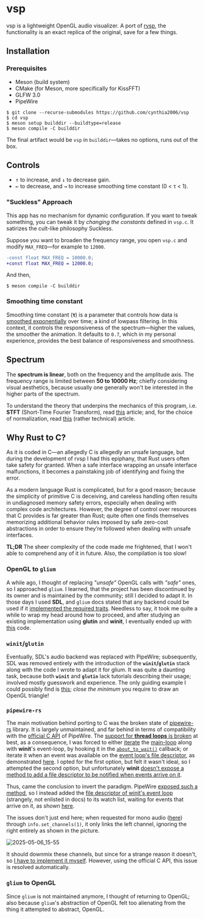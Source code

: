 # vsp

vsp is a lightweight OpenGL audio visualizer. A port of [rvsp](https://github.com/cynthia2006/rvsp), the functionality is an exact replica of the original, save for a few things. 

## Installation

### Prerequisites

- Meson (build system)
- CMake (for Meson, more specifically for KissFFT)
- GLFW 3.0
- PipeWire

```
$ git clone --recurse-submodules https://github.com/cynthia2006/vsp
$ cd vsp
$ meson setup builddir --buildtype=release
$ meson compile -C builddir
```

The final artifact would be `vsp` in `builddir`—takes no options, runs out of the box.

## Controls

- <kbd>↑</kbd> to increase, and <kbd>↓</kbd> to decrease gain.
- <kbd>←</kbd> to decrease, and <kbd>→</kbd> to increase smoothing time constant (0 < τ < 1).


### "Suckless" Approach

This app has no mechanism for dynamic configuration. If you want to tweak something, you can tweak it by *changing the constants* defined in `vsp.c`. It satirizes the cult-like philosophy Suckless.

Suppose you want to broaden the frequency range, you open `vsp.c` and modify `MAX_FREQ`—for example to `12000`.

```diff
-const float MAX_FREQ = 10000.0;
+const float MAX_FREQ = 12000.0;
```

And then,

```
$ meson compile -C builddir
```


### Smoothing time constant

Smoothing time constant (**τ**) is a parameter that controls how data is [smoothed exponentially](https://en.wikipedia.org/wiki/Exponential_smoothing) over time; a kind of lowpass filtering. In this context, it controls the responsiveness of the spectrum—higher the values, the smoother the animation. It defaults to `0.7`, which in my personal experience, provides the best balance of responsiveness and smoothness.


## Spectrum

The **spectrum is linear**, both on the frequency and the amplitude axis. The frequency range is limited between **50 to 10000 Hz**; chiefly considering visual aesthetics, because usually one generally won't be interested in the higher parts of the spectrum.

To understand the theory that underpins the mechanics of this program, i.e. **STFT** (Short-Time Fourier Transform), read [this](https://brianmcfee.net/dstbook-site/content/ch09-stft/intro.html) article; and, for the choice of normalization, read [this](https://appliedacousticschalmers.github.io/scaling-of-the-dft/AES2020_eBrief/#31--scaling-of-dft-spectra-of-discrete-tones) (rather technical) article.

## Why Rust to C?

As it is coded in C—an allegedly C is allegedly an unsafe language, but during the development of rvsp I had this epiphany, that Rust users often take safety for granted. When a safe interface wrapping an unsafe interface malfunctions, it becomes a painstaking job of identifying and fixing the error.

As a modern language Rust is complicated, but for a good reason; because the simplicity of primitive C is deceiving, and careless handling often results in undiagnosed memory safety errors, especially when dealing with complex code architectures. However, the degree of control over resources that C provides is far greater than Rust; quite often one finds themselves memorizing additional behavior rules imposed by safe zero-cost abstractions in order to ensure they’re followed when dealing with unsafe interfaces.

**TL;DR** The sheer complexity of the code made me frightened, that I won't able to comprehend any of it in future. Also, the compilation is too slow!

### OpenGL to `glium`

A while ago, I thought of replacing *"unsafe"* OpenGL calls with *"safe"* ones, so I approached `glium`. I learned, that the project has been discontinued by its owner and is maintained by the community; still I decided to adapt it. In those days I used **SDL**, and `glium` docs stated that any backend could be used if it [implemented the required traits](https://docs.rs/glium/latest/glium/backend/index.html). Needless to say, it took me quite a while to wrap my head around how to proceed, and after studying an existing implementation using **glutin** and **winit**, I eventually ended up with [this](https://github.com/cynthia2006/rvsp/blob/3f0da4c7f8f5a314e9e5d892c22df2903bc3684b/src/sdl_backend.rs) code.

### `winit`/`glutin`

Eventually, SDL's audio backend was replaced with PipeWire; subsequently, SDL was removed entirely with the introduction of the **`winit`/`glutin`** stack along with the code I wrote to adapt it for glium. It was quite a daunting task, because both **`winit`** and **`glutin`** lack tutorials describing their usage; involved mostly guesswork and experience. The only guiding example I could possibly find is [this](https://github.com/rust-windowing/glutin/blob/master/glutin_examples/src/lib.rs); *close the minimum* you require to draw an OpenGL triangle!

### `pipewire-rs`

The main motivation behind porting to C was the broken state of [pipewire-rs](https://gitlab.freedesktop.org/pipewire/pipewire-rs) library. It is largely unmaintained, and far behind in terms of compatibility with the [official C API](https://docs.pipewire.org/page_api.html) of PipeWire. The [support for **thread loops** is broken](https://gitlab.freedesktop.org/pipewire/pipewire-rs/-/issues/17) at best, as a consequence, I was forced to either [iterate](https://pipewire.pages.freedesktop.org/pipewire-rs/pipewire/loop_/struct.LoopRef.html#method.iterate) the [main-loop](https://pipewire.pages.freedesktop.org/pipewire-rs/pipewire/main_loop/struct.MainLoop.html) along with **winit**'s event-loop, by hooking it in the [`about_to_wait()`](https://docs.rs/winit/latest/winit/application/trait.ApplicationHandler.html#method.about_to_wait) callback; or iterate it when an event was available on the [event loop's file descriptor](https://pipewire.pages.freedesktop.org/pipewire-rs/pipewire/loop_/struct.LoopRef.html#method.fd), as demonstrated [here](https://gitlab.freedesktop.org/pipewire/pipewire/-/blob/master/src/examples/gmain.c?ref_type=heads#L65-67). I opted for the first option, but felt it wasn't ideal, so I attempted the second option, but unfortunately **winit** [doesn't expose a method to add a file descriptor to be notified when events arrive on it](https://github.com/rust-windowing/winit/issues/3592).

Thus, came the conclusion to invert the paradigm. PipeWire [exposed such a method](https://pipewire.pages.freedesktop.org/pipewire-rs/pipewire/loop_/struct.LoopRef.html#method.add_io), so I instead added the [file descriptor of winit's event loop](https://github.com/rust-windowing/winit/blob/519947463fe2c2e213c5cc8f217554d07301ef23/src/event_loop.rs#L331-L333) (strangely, not enlisted in docs) to its watch list, waiting for events that arrive on it, as shown [here](https://github.com/rust-windowing/winit/blob/519947463fe2c2e213c5cc8f217554d07301ef23/src/event_loop.rs#L331-L333).

The issues don't just end here; when requested for mono audio ([here](https://github.com/cynthia2006/rvsp/blob/fb10b69fa57e7db77a228d6d550ed15105da1713/src/main.rs#L369-L376)) through `info.set_channels(1)`, it only links the left channel, ignoring the right entirely as shown in the picture. 

![2025-05-06_15-55](https://github.com/user-attachments/assets/3354c5de-a14b-4c66-8e6c-38b8577514e9)


It should downmix these channels, but since for a strange reason it doesn't, so [I have to implement it myself](https://github.com/cynthia2006/rvsp/blob/fb10b69fa57e7db77a228d6d550ed15105da1713/src/main.rs#L101-L111). However, using the official C API, this issue is resolved automatically.

### `glium` to OpenGL

Since `glium` is not maintained anymore, I thought of returning to OpenGL; also because `glium`'s abstraction of OpenGL felt too alienating from the thing it attempted to abstract, OpenGL.
